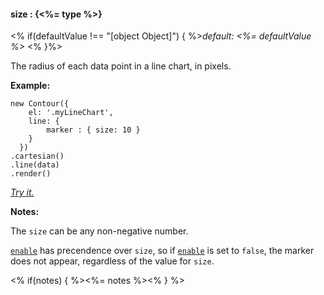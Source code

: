 #### **size** : {<%= type %>}

<% if(defaultValue !== "[object Object]") { %>*default: <%= defaultValue %>* <% }%>

The radius of each data point in a line chart, in pixels.

**Example:**

    new Contour({
        el: '.myLineChart',
        line: { 
            marker : { size: 10 }
        } 
      })
    .cartesian()
    .line(data)
    .render()

*[Try it.](<%= jsFiddleLink %>)*

**Notes:**

The `size` can be any non-negative number. 

[`enable`](#config_config.line.marker.enable) has precendence over `size`, so if [`enable`](#config_config.line.marker.enable) is set to `false`, the marker does not appear, regardless of the value for `size`.

<% if(notes) { %><%= notes %><% } %>

